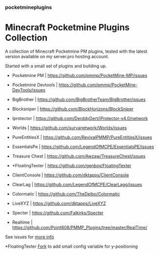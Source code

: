 ### pocketmineplugins

# Minecraft Pocketmine Plugins Collection

A collection of Minecraft Pocketmine PM plugins, tested with the latest version available on my server.pro hosting account.

Started with a small set of plugins and building up.  

- Pocketmine PM | https://github.com/pmmp/PocketMine-MP/issues
- Pocketmine Devtools | https://github.com/pmmp/PocketMine-DevTools/issues
- BigBrother | https://github.com/BigBrotherTeam/BigBrother/issues
- Blocksniper | https://github.com/BlockHorizons/BlockSniper
- Iprotector | https://github.com/DerddyDert/iProtector-v4.0/network
- Worlds | https://github.com/survanetwork/Worlds/issues 
- PureEntitiesX | https://github.com/RevivalPMMP/PureEntitiesX/issues
- EssentialsPe | https://github.com/LegendOfMCPE/EssentialsPE/issues
- Treasure Chest | https://github.com/Awzaw/TreasureChest/issues
- *FloatingTexter | https://github.com/genboy/FloatingTexter 
- ClientConsole | https://github.com/dktapps/ClientConsole
- ClearLag | https://github.com/LegendOfMCPE/ClearLagg/issues
- Colormatic | https://github.com/TheDeibo/Colormatic
- LiveXYZ | https://github.com/dktapps/LiveXYZ
- Specter | https://github.com/Falkirks/Specter 

- Realtime | https://github.com/Point808/PMMP_Plugins/tree/master/RealTime/
 
See issues for [more info](https://github.com/genboy/pocketmineplugins/issues/8)

*FloatingTexter [Fork](https://github.com/genboy/FloatingTexter) to add small config variable for y-positioning